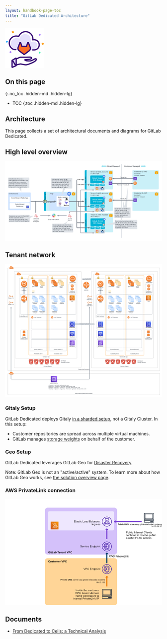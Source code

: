 ```yaml
---
layout: handbook-page-toc
title: "GitLab Dedicated Architecture"
---
```


![GitLab Dedicated Group logo](./img/dedicated_team_logo.png)

## On this page

{:.no_toc .hidden-md .hidden-lg}

- TOC
{:toc .hidden-md .hidden-lg}

## Architecture

This page collects a set of architectural documents and diagrams for GitLab Dedicated.

## High level overview

![High level overview diagram for GitLab Dedicated](./img/high-level-diagram.png)

## Tenant network

![Tenant network diagram for GitLab Dedicated](./img/tenant-network-diagram.png)

### Gitaly Setup

GitLab Dedicated deploys Gitaly [in a sharded setup](https://docs.gitlab.com/ee/administration/gitaly/#before-deploying-gitaly-cluster), not a Gitaly Cluster. In this setup:

- Customer repositories are spread across multiple virtual machines. 
- GitLab manages [storage weights](https://docs.gitlab.com/ee/administration/repository_storage_paths.html#configure-where-new-repositories-are-stored) on behalf of the customer.

### Geo Setup

GitLab Dedicated leverages GitLab Geo for [Disaster Recovery](https://docs.gitlab.com/ee/subscriptions/gitlab_dedicated/#disaster-recovery). 

Note: GitLab Geo is not an "active/active" system. To learn more about how GitLab Geo works, see [the solution overview page](https://about.gitlab.com/solutions/geo/).

### AWS PrivateLink connection

![AWS PrivateLink diagram for GitLab Dedicated](./img/privatelink-diagram.png)

## Documents

- [From Dedicated to Cells: a Technical Analysis](from-dedicated-to-cells-technical-analysis.html)
